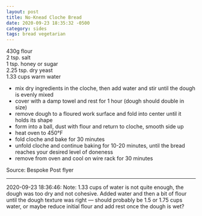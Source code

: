 ```yaml
---
layout: post
title: No-Knead Cloche Bread
date: 2020-09-23 18:35:32 -0500
category: sides
tags: bread vegetarian
---
```

430g flour  
2 tsp. salt  
1 tsp. honey or sugar  
2.25 tsp. dry yeast  
1.33 cups warm water  
<ul>
 	<li>mix dry ingredients in the cloche, then add water and stir until the dough is evenly mixed</li>
 	<li>cover with a damp towel and rest for 1 hour (dough should double in size)</li>
 	<li>remove dough to a floured work surface and fold into center until it holds its shape</li>
 	<li>form into a ball, dust with flour and return to cloche, smooth side up</li>
 	<li>heat oven to 450°F</li>
 	<li>fold cloche and bake for 30 minutes</li>
 	<li>unfold cloche and continue baking for 10-20 minutes, until the bread reaches your desired level of doneness</li>
 	<li>remove from oven and cool on wire rack for 30 minutes</li>
</ul>
Source: Bespoke Post flyer  

---

2020-09-23 18:36:46: Note: 1.33 cups of water is not quite enough, the dough was too
dry and not cohesive. Added water and then a bit of flour until the dough texture was
right — should probably be 1.5 or 1.75 cups water, or maybe reduce initial flour and
add rest once the dough is wet?
